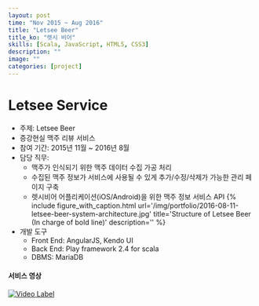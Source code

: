 ```yaml
---
layout: post
time: "Nov 2015 ~ Aug 2016"
title: "Letsee Beer"
title_ko: "렛시 비어"
skills: [Scala, JavaScript, HTML5, CSS3]
description: ""
image: ""
categories: [project]
---
```


# Letsee Service
- 주제: Letsee Beer
- 증강현실 맥주 리뷰 서비스 
- 참여 기간: 2015년 11월 ~ 2016년 8월
- 담당 직무: 
    + 맥주가 인식되기 위한 맥주 데이터 수집 가공 처리
    + 수집된 맥주 정보가 서비스에 사용될 수 있게 추가/수정/삭제가 가능한 관리 페이지 구축
    + 렛시비어 어플리케이션(iOS/Android)을 위한 맥주 정보 서비스 API
{% 
   include figure_with_caption.html 
   url='/img/portfolio/2016-08-11-letsee-beer-system-architecture.jpg' 
   title='Structure of Letsee Beer (In charge of bold line)' 
   description='' 
%}
- 개발 도구    
    + Front End: AngularJS, Kendo UI
    + Back End: Play framework 2.4 for scala
    + DBMS: MariaDB


    
#### 서비스 영상

[![Video Label](http://img.youtube.com/vi/cxmXwmIg1co/0.jpg)](https://youtu.be/cxmXwmIg1co)
